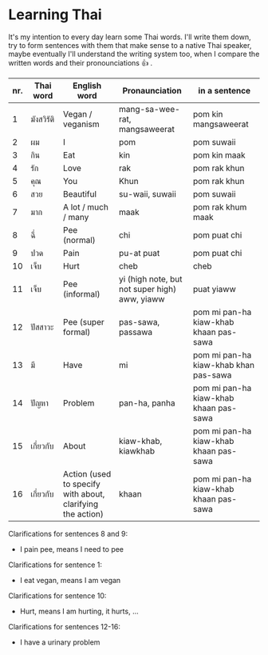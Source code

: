# Learning Thai

It's my intention to every day learn some Thai words. I'll write them down, try to form sentences with them that make sense to a native Thai speaker, maybe eventually I'll understand the writing system too, when I compare the written words and their pronounciations :+1: .

| nr. | Thai word  | English word                                               | Pronaunciation                                | in a sentence                          |
| --- | ---------- | ---------------------------------------------------------- | --------------------------------------------- | -------------------------------------- |
| 1   | มังสวิรัติ | Vegan / veganism                                           | mang-sa-wee-rat, mangsaweerat              | pom kin mangsaweerat                   |
| 2   | ผม         | I                                                          | pom                                           | pom suwaii                             |
| 3   | กิน        | Eat                                                        | kin                                           | pom kin maak                           |
| 4   | รัก        | Love                                                       | rak                                           | pom rak khun                           |
| 5   | คุณ        | You                                                        | Khun                                          | pom rak khun                           |
| 6   | สวย        | Beautiful                                                  | su-waii, suwaii                               | pom suwaii                             |
| 7   | มาก        | A lot / much / many                                        | maak                                          | pom rak khum maak                      |
| 8   | ฉี่        | Pee (normal)                                               | chi                                           | pom puat chi                           |
| 9   | ปวด        | Pain                                                       | pu-at puat                                          | pom puat chi                           |
| 10  | เจ็บ       | Hurt                                                       | cheb                                          | cheb                                   |
| 11  | เจ็บ       | Pee (informal)                                             | yi (high note, but not super high) aww, yiaww | puat yiaww                             |
| 12  | ปัสสาวะ    | Pee (super formal)                                         | pas-sawa, passawa                                       | pom mi pan-ha kiaw-khab khaan pas-sawa |
| 13  | มี         | Have                                                       | mi                                            | pom mi pan-ha kiaw-khab khan pas-sawa  |
| 14  | ปัญหา      | Problem                                                    | pan-ha, panha                                 | pom mi pan-ha kiaw-khab khaan pas-sawa |
| 15  | เกี่ยวกับ  | About                                                      | kiaw-khab, kiawkhab                           | pom mi pan-ha kiaw-khab khaan pas-sawa |
| 16  | เกี่ยวกับ  | Action (used to specify with about, clarifying the action) | khaan                                         | pom mi pan-ha kiaw-khab khaan pas-sawa |

Clarifications for sentences 8 and 9:

- I pain pee, means I need to pee

Clarifications for sentence 1:

- I eat vegan, means I am vegan

Clarifications for sentence 10:

- Hurt, means I am hurting, it hurts, ...

Clarifications for sentences 12-16:

- I have a urinary problem
